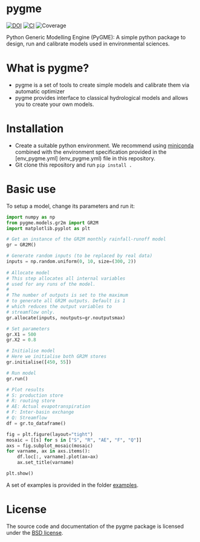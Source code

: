 # pygme
[![DOI](https://zenodo.org/badge/DOI/10.5281/zenodo.10065245.svg)](https://doi.org/10.5281/zenodo.10065245) [![CI](https://github.com/csiro-hydroinformatics/pygme/actions/workflows/python-package-conda.yml/badge.svg)](https://github.com/csiro-hydroinformatics/pygme/actions/workflows/python-package-conda.yml) 
![Coverage](https://gist.githubusercontent.com/jlerat/fe3ffc66b1f6878cdb16b1fb052a16f2/raw/coverage_badge.svg)

Python Generic Modelling Engine (PyGME): A simple python package to design, run and calibrate models used in environmental sciences.

# What is pygme?
- pygme is a set of tools to create simple models and calibrate them via automatic optimizer
- pygme provides interface to classical hydrological models and allows you to create your own models.

# Installation
- Create a suitable python environment. We recommend using [miniconda](https://docs.conda.io/projects/miniconda/en/latest/) combined with the environment specification provided in the [env_pygme.yml] (env_pygme.yml) file in this repository.
- Git clone this repository and run `pip install .`

# Basic use
To setup a model, change its parameters and run it:

```python
import numpy as np 
from pygme.models.gr2m import GR2M
import matplotlib.pyplot as plt

# Get an instance of the GR2M monthly rainfall-runoff model
gr = GR2M()

# Generate random inputs (to be replaced by real data)
inputs = np.random.uniform(0, 10, size=(300, 2))
 
# Allocate model
# This step allocates all internal variables 
# used for any runs of the model.
#
# The number of outputs is set to the maximum
# to generate all GR2M outputs. Default is 1
# which reduces the output variables to 
# streamflow only.
gr.allocate(inputs, noutputs=gr.noutputsmax)

# Set parameters
gr.X1 = 500
gr.X2 = 0.8

# Initialise model
# Here we initialise both GR2M stores
gr.initialise([450, 55])

# Run model
gr.run()

# Plot results
# S: production store
# R: routing store
# AE: Actual evapotranspiration
# F: Inter-basin exchange
# Q: Streamflow
df = gr.to_dataframe()

fig = plt.figure(layout="tight")
mosaic = [[s] for s in ["S", "R", "AE", "F", "Q"]]
axs = fig.subplot_mosaic(mosaic)
for varname, ax in axs.items():
    df.loc[:, varname].plot(ax=ax)
    ax.set_title(varname)

plt.show()
```
A set of examples is provided in the folder [examples](examples).

# License
The source code and documentation of the pygme package is licensed under the
[BSD license](LICENSE.txt).

